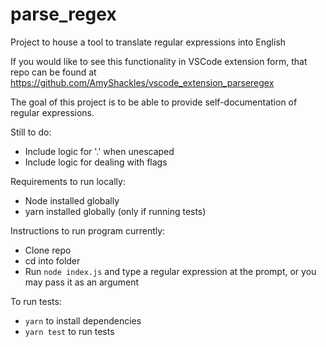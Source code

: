# parse_regex

Project to house a tool to translate regular expressions into English

If you would like to see this functionality in VSCode extension form, that repo can be found at https://github.com/AmyShackles/vscode_extension_parseregex

The goal of this project is to be able to provide self-documentation of regular expressions.

Still to do:

- Include logic for '.' when unescaped
- Include logic for dealing with flags

Requirements to run locally:
- Node installed globally
- yarn installed globally (only if running tests)

Instructions to run program currently:

- Clone repo
- cd into folder
- Run `node index.js` and type a regular expression at the prompt, or you may
  pass it as an argument

To run tests:
- `yarn` to install dependencies
- `yarn test` to run tests
